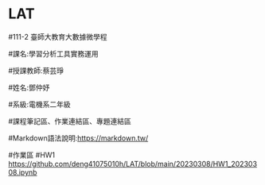 # LAT

#111-2 臺師大教育大數據微學程

#課名:學習分析工具實務運用

#授課教師:蔡芸琤

#姓名:鄧仲妤

#系級:電機系二年級

#課程筆記區、作業連結區、專題連結區

#Markdown語法說明:https://markdown.tw/


#作業區
#HW1
https://github.com/deng41075010h/LAT/blob/main/20230308/HW1_20230308.ipynb

